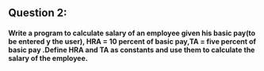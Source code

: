 ## Question 2:
#### **Write a program to calculate salary of an employee given his basic pay(to be entered y the user), HRA = 10 percent of basic pay,TA = five percent of basic pay .Define HRA and TA as constants and use them to calculate the salary of the employee.**

